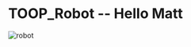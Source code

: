 # TOOP_Robot -- Hello Matt
![robot](https://th.bing.com/th/id/OIP.39Z8qa2e58Mj5RHWosXs-AHaLG?w=145&h=218&c=7&r=0&o=5&dpr=1.5&pid=1.7)
